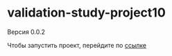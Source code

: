 # validation-study-project10

Версия 0.0.2

Чтобы запустить проект, перейдите по [ссылке](https://ai-small.github.io/validation-study-project10/)

